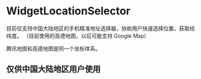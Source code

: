 # WidgetLocationSelector
目前仅支持中国大陆地区的手机精准地址选择器，协助用户快速选择位置，获取经纬度。
（目前使用的高德地图，以后可能支持 Google Map）

腾讯地图和高德地图是同一个坐标体系。

## 仅供中国大陆地区用户使用